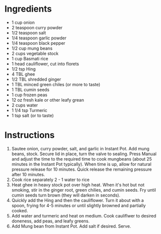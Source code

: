 # Ingredients

- 1 cup onion
- 2 teaspoon curry powder
- 1/2 teaspoon salt
- 1/4 teaspoon garlic powder
- 1/4 teaspoon black pepper
- 1/2 cup mung beans
- 2 cups vegetable stock
- 1 cup Basmati rice
- 1 head cauliflower, cut into florets
- 1/2 tsp Hing
- 4 TBL ghee
- 1/2 TBL shredded ginger
- 1 TBL minced green chiles (or more to taste)
- 1 TBL cumin seeds
- 1 cup frozen peas
- 12 oz fresh kale or other leafy grean
- 2 cups water
- 1 1/4 tsp Turmeric
- 1 tsp salt (or to taste)

# Instructions

1. Sautee onion, curry powder, salt, and garlic in Instant Pot. Add mung beans, stock.
Secure lid in place, turn the valve to sealing. Press Manual and adjust the time to the required time to cook mungbeans (about 25 minutes in the Instant Pot typically). When time is up, allow for natural pressure release for 10 minutes. Quick release the remaining pressure after 10 minutes.
2. Cook rice separately 2 - 1 water to rice
3. Heat ghee in heavy stock pot over high heat. When it's hot but not smoking, stir in the ginger root, green chilies, and cumin seeds. Fry until cumin seeds turn brown (they will darken in seconds).
4. Quickly add the Hing and then the cauliflower. Turn it about with a spoon, frying for 4-5 minutes or until slightly browned and partially cooked.
5. Add water and turmeric and heat on medium. Cook cauliflwer to desired doneness, add peas, and leafy greens. 
6. Add Mung bean from Instant Pot. Add salt if desired. Serve.
